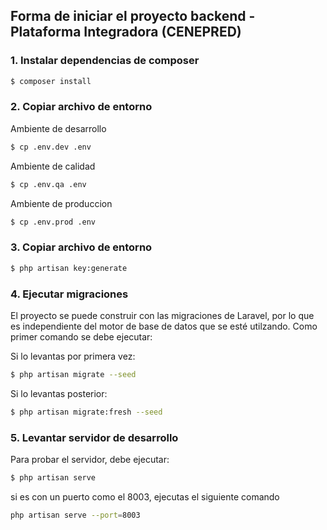 ## Forma de iniciar el proyecto backend - Plataforma Integradora (CENEPRED)

### 1. Instalar dependencias de composer

```bash
$ composer install
```

### 2. Copiar archivo de entorno

Ambiente de desarrollo

```bash
$ cp .env.dev .env
```
Ambiente de calidad

```bash
$ cp .env.qa .env
```

Ambiente de produccion

```bash
$ cp .env.prod .env
```

### 3. Copiar archivo de entorno

```bash
$ php artisan key:generate
```

### 4. Ejecutar migraciones
El proyecto se puede construir con las migraciones de Laravel, por lo que es
independiente del motor de base de datos que se esté utilzando. Como primer
comando se debe ejecutar:

Si lo levantas por primera vez:

```bash
$ php artisan migrate --seed
```

Si lo levantas posterior:

```bash
$ php artisan migrate:fresh --seed
```

### 5. Levantar servidor de desarrollo
Para probar el servidor, debe ejecutar:

```bash
$ php artisan serve
```
si es con un puerto como el 8003, ejecutas el siguiente comando

```bash
php artisan serve --port=8003
```
